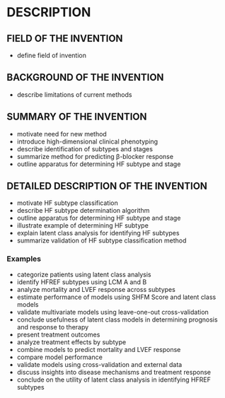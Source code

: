 # DESCRIPTION

## FIELD OF THE INVENTION

- define field of invention

## BACKGROUND OF THE INVENTION

- describe limitations of current methods

## SUMMARY OF THE INVENTION

- motivate need for new method
- introduce high-dimensional clinical phenotyping
- describe identification of subtypes and stages
- summarize method for predicting β-blocker response
- outline apparatus for determining HF subtype and stage

## DETAILED DESCRIPTION OF THE INVENTION

- motivate HF subtype classification
- describe HF subtype determination algorithm
- outline apparatus for determining HF subtype and stage
- illustrate example of determining HF subtype
- explain latent class analysis for identifying HF subtypes
- summarize validation of HF subtype classification method

### Examples

- categorize patients using latent class analysis
- identify HFREF subtypes using LCM A and B
- analyze mortality and LVEF response across subtypes
- estimate performance of models using SHFM Score and latent class models
- validate multivariate models using leave-one-out cross-validation
- conclude usefulness of latent class models in determining prognosis and response to therapy
- present treatment outcomes
- analyze treatment effects by subtype
- combine models to predict mortality and LVEF response
- compare model performance
- validate models using cross-validation and external data
- discuss insights into disease mechanisms and treatment response
- conclude on the utility of latent class analysis in identifying HFREF subtypes

